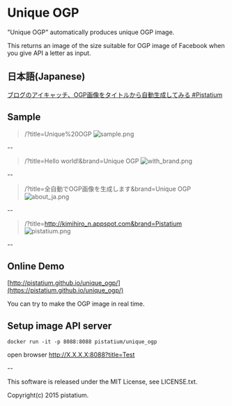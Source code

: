 # Unique OGP
"Unique OGP" automatically produces unique OGP image.

This returns an image of the size suitable for OGP image of Facebook when you give API a letter as input.

## 日本語(Japanese)
[ブログのアイキャッチ、OGP画像をタイトルから自動生成してみる #Pistatium](https://kimihiro-n.appspot.com/show/5908037558599680)


## Sample

> /?title=Unique%20OGP
![sample.png](https://raw.githubusercontent.com/pistatium/unique_ogp/master/resources/sample.png)

--  

> /?title=Hello world!&brand=Unique OGP
![with_brand.png](https://raw.githubusercontent.com/pistatium/unique_ogp/master/resources/with_brand.png)

--

> /?title=全自動でOGP画像を生成します&brand=Unique OGP
![about_ja.png](https://raw.githubusercontent.com/pistatium/unique_ogp/master/resources/about_ja.png)

--

> /?title=http://kimihiro_n.appspot.com&brand=Pistatium
![pistatium.png](https://raw.githubusercontent.com/pistatium/unique_ogp/master/resources/pistatium.png)

--

## Online Demo
[http://pistatium.github.io/unique_ogp/](https://pistatium.github.io/unique_ogp/)

You can try to make the OGP image in real time.

## Setup image API server

```
docker run -it -p 8088:8088 pistatium/unique_ogp
```

open browser http://X.X.X.X:8088?title=Test

--

This software is released under the MIT License, see LICENSE.txt.

Copyright(c) 2015 pistatium.
